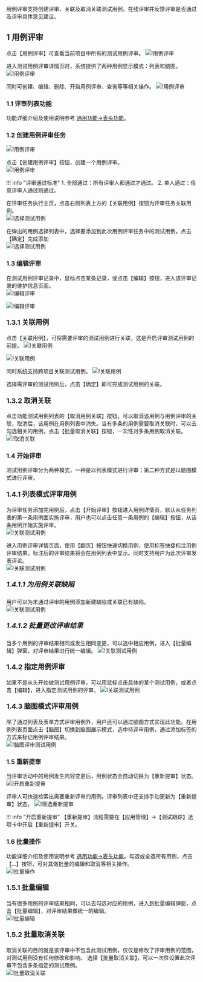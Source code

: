 用例评审支持创建评审，关联及取消关联测试用例，在线评审并反馈评审是否通过及评审具体意见建议。

## 1 用例评审
点击【用例评审】可查看当前项目中所有的测试用例评审。
![!用例评审](../../img/track/用例评审1.png)

进入测试用例评审详情页时，系统提供了两种用例显示模式：列表和脑图。
![!用例评审](../../img/track/用例评审2.png)

同时可创建、编辑、删除、开启用例评审、查询等等相关操作。
![!用例评审](../../img/track/用例评审3.png)

### 1.1 评审列表功能
功能详细介绍及使用说明参考 [通用功能->表头功能](../../general/#6)。

### 1.2 创建用例评审任务
![!用例评审](../../img/track/用例评审首页.png)

点击【创建用例评审】按钮，创建一个用例评审。<br>
![!用例评审](../../img/track/创建用例评审.png)

!!! info "评审通过标准"
    1. 全部通过：所有评审人都通过才通过。
    2. 单人通过：任意评审人通过则通过。

在评审任务执行主页，点击右侧列表上方的【关联用例】按钮为评审任务关联用例。<br>
![!选择测试用例](../../img/track/关联测试用例1.png)

在弹出的用例选择列表中，选择要添加到此次用例评审任务中的测试用例，点击【确定】完成添加<br>
![!选择测试用例](../../img/track/关联测试用例2.png)

### 1.3 编辑评审
在测试用例评审记录中，鼠标点击某条记录，或点击【编辑】按钮，进入该评审记录的维护信息页面。<br>
![!编辑评审](../../img/track/编辑评审1.png)

![!编辑评审](../../img/track/编辑评审2.png)

#### <font size=4> 1.3.1 关联用例</font>
点击【关联用例】，可将需要评审的测试用例进行关联，这是开启评审测试用例的前提。
![!关联用例](../../img/track/关联用例1.png)

![!关联用例](../../img/track/关联用例2.png)

同时系统支持跨项目关联测试用例。
![!关联用例](../../img/track/关联用例3.png)

选择需评审的测试用例后，点击【确定】即可完成测试用例的关联。

#### <font size=4> 1.3.2 取消关联</font>
点击功能测试用例列表的【取消用例关联】按钮，可以取消该用例与用例评审的关联，取消后，该用例在用例列表中消失。当有多条的用例需要取消关联时，可以去勾选相关的用例，点击【批量取消关联】按钮，一次性对多条用例取消关联。<br>
![!取消关联](../../img/track/取消关联.png)

### 1.4 开始评审
测试用例评审分为两种模式，一种是以列表模式进行评审；第二种方式是以脑图模式进行评审。

#### <font size=4> 1.4.1 列表模式评审用例</font>
为评审任务添加完用例后，点击【开始评审】按钮进入用例详情页，默认从任务列表的第一条用例面实施评审，用户也可以点击任意一条用例的【编辑】按钮，从该条用例开始实施评审。<br>
![!关联测试用例](../../img/track/用例评审执行主页.png)

进入用例评审详情页面，使用【翻页】按钮快速切换用例，使用标签快捷标注用例评审结果，标注后的评审结果将会在用例列表中显示。同时支持用户为此次评审发表评论。<br>
![!关联测试用例](../../img/track/用例评审执行详情页.png)

##### <font size=4> 1.4.1.1 为用例关联缺陷 </font>
用户可以为未通过评审的用例添加新建缺陷或关联已有缺陷。<br>
![!关联测试用例](../../img/track/用例评审关联缺陷.png)

##### <font size=4> 1.4.1.2 批量更改评审结果</font>
当多个用例的评审结果相同或发生相同变更，可以选中相应用例，进入【批量编辑】弹窗，对评审结果进行统一编辑。
![!关联测试用例](../../img/track/批量更改评审结果.png)

#### <font size=4> 1.4.2 指定用例评审 </font>
如果不是从头开始做测试用例评审，可以用鼠标点击具体的某个测试用例，或者点击【编辑】，进入指定测试用例的评审。
![!关联测试用例](../../img/track/指定用例评审1.png)

#### <font size=4> 1.4.3 脑图模式评审用例</font>
除了通过列表及表单方式评审用例外，用户还可以通过脑图方式实现此功能。在用例列表页面点击【脑图】切换到脑图展示模式，选中待评审用例，通过添加标签的方式来标记用例评审结果。<br>
![!脑图评审测试用例](../../img/track/脑图评审测试用例.png)

### 1.5 重新提审
当评审活动中的用例发生内容变更后，用例状态会自动切换为【重新提审】状态。
![!开启重新提审](../../img/track/开启重新提审.png)

评审人可快速检索出需要重新评审的用例。评审列表中还支持手动更新为【重新提审】状态。
![!筛选重新提审](../../img/track/筛选重新提审.png)

!!! info "开启重新提审"
    【重新提审】流程需要在【应用管理】->【测试跟踪】选项卡中开启【重新提审】开关。

### 1.6 批量操作
功能详细介绍及使用说明参考 [通用功能->表头功能](../../general/#_8)。勾选或全选所有用例，点击【…】按钮，可对其做批量的编辑和取消等相关操作。<br>
![!批量操作](../../img/track/批量操作1.png)

#### <font size=4> 1.5.1 批量编辑 </font>
当有很多用例的评审结果相同，可以去勾选对应的用例，进入到批量编辑弹窗，点击【批量编辑】，对评审结果做统一的编辑。<br>
![!批量编辑](../../img/track/批量编辑2.png)

#### <font size=4> 1.5.2 批量取消关联</font>
取消关联的目的就是该评审中不包含此测试用例，仅仅是修改了评审用例的范围，对测试用例没有任何修改和影响。
选择【批量取消关联】，可以一次性设置此次评审不包含多条指定的测试用例。<br>
![!批量取消关联](../../img/track/批量取消关联.png)


